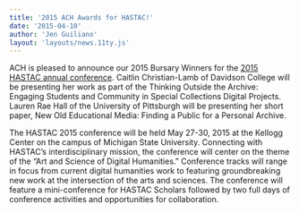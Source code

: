 ```yaml
---
title: '2015 ACH Awards for HASTAC!'
date: '2015-04-10'
author: 'Jen Guiliano'
layout: 'layouts/news.11ty.js'
---
```

ACH is pleased to announce our 2015 Bursary Winners for the [2015 HASTAC annual conference](http://www.hastac2015.org/). Caitlin Christian-Lamb of Davidson College will be presenting her work as part of the Thinking Outside the Archive: Engaging Students and Community in Special Collections Digital Projects. Lauren Rae Hall of the University of Pittsburgh will be presenting her short paper, New Old Educational Media: Finding a Public for a Personal Archive.

The HASTAC 2015 conference will be held May 27-30, 2015 at the Kellogg Center on the campus of Michigan State University. Connecting with HASTAC’s interdisciplinary mission, the conference will center on the theme of the “Art and Science of Digital Humanities.” Conference tracks will range in focus from current digital humanities work to featuring groundbreaking new work at the intersection of the arts and sciences. The conference will feature a mini-conference for HASTAC Scholars followed by two full days of conference activities and opportunities for collaboration.
